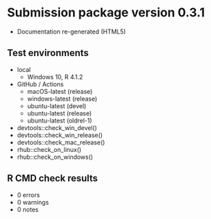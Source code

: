 
# Submission package version 0.3.1

* Documentation re-generated (HTML5)

## Test environments

* local
  * Windows 10, R 4.1.2
* GitHub / Actions
  * macOS-latest (release)
  * windows-latest (release)
  * ubuntu-latest (devel)
  * ubuntu-latest (release)
  * ubuntu-latest (oldrel-1)
* devtools::check_win_devel()
* devtools::check_win_release()
* devtools::check_mac_release()
* rhub::check_on_linux() 
* rhub::check_on_windows()

## R CMD check results

* 0 errors
* 0 warnings
* 0 notes
